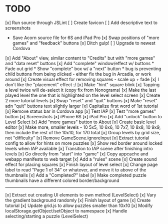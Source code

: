 # TODO

[x] Run source through JSLint
[ ] Create favicon
[ ] Add descriptive text to screenshots
  * Save Acorn source file for 6S and iPad Pro
[x] Swap positions of "more games" and "feedback" buttons
[x] Ditch gulp!
[ ] Upgrade to newest Cordova

[x] Add "About" view, similar content to "Credits" but with "more games" and "data reset" buttons
[x] Add "complete" window/effect w/ buttons
	* Fade out grid
	* Show "complete" box w/ a "next" button
	* bug is preventing child buttons from being clicked - either fix the bug in Arcadia, or work around
[x] Create visual effect for removing squares - scale up + fade
[x] I don't like the "placement" effect :/
[x] Make "hint" square blink
[x] Tapping a level twice will de-select it (copy fix from Nonograms)
[x] Make the last played level the one that is highlighted on the level select screen
[x] Create 2 more tutorial levels
[x] Swap "reset" and "quit" buttons
[x] Make "reset" adn "quit" buttons text slightly larger
[x] Capitalize first word of 1st tutorial
[x] Remove status bar in Cordova app
[x] Test IAP
[x] Test "more games" button
[x] Screenshots
	[x] iPhone 6S
	[x] iPad Pro
[x] Add "unlock" button to Level Select
[x] Add "more games" button to About
[x] Create basic level editor
[x] Make more, smaller levels - 10 5x5, 10 6x6, 10 7x7, 10 8x8, 10 9x9, then include the rest of the 10x10, for 170 total
[x] Group levels by grid size, not "difficulty"
[x] Remove GameScene.ignoreInput
[x] Extract tutorial config to allow for hints on more puzzles
[x] Show red border around locked levels when IAP available
[x] Transition to IAP scene after finishing intro levels
[x] Go directly from "start" into "game"
[x] Copy appcache and webapp manifests to web target
[x] Add a "rules" scene
[x] Create sound effect for placing squares
[x] Finish layout of level select
	[x] Change page label to read "Page 1 of 34" or whatever, and
		move it to above of the thumbnails
	[x] Add a "Completed?" label
	[x] Make completed puzzle thumbnails have a different colored border/background

-------------------

[x] Extract out creating UI elements to own method (LevelSelect)
[x] Vary the gradient background randomly
[x] Finish layout of game
[x] Create tutorial
[x] Update grid.js to allow puzzles smaller than 10x10
[x] Modify localStorage.getObject/setObject to namespace
[x] Handle selecting/starting a puzzle (LevelSelect)
